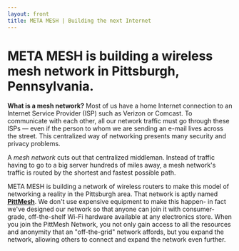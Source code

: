 ```yaml
---
layout: front
title: META MESH | Building the next Internet
---
```

# META MESH is building a wireless mesh network in Pittsburgh, Pennsylvania.

**What is a mesh network?** Most of us have a home Internet connection to an
Internet Service Provider (ISP) such as Verizon or Comcast. To communicate with
each other, all our network traffic must go through these ISPs &mdash; even if
the person to whom we are sending an e-mail lives across the street. This
centralized way of networking presents many security and privacy problems.

A *mesh network* cuts out that centralized middleman. Instead of traffic having
to go to a big server hundreds of miles away, a mesh network's traffic is routed
by the shortest and fastest possible path.

META MESH is building a network of
wireless routers to make this model of networking a reality in the Pittsburgh
area. That network is aptly named [**PittMesh**](http://pittmesh.net). We don't
use expensive equipment to make this happen- in fact we've designed our network
so that anyone can join it with consumer-grade, off-the-shelf Wi-Fi hardware
available at any electronics store. When you join the PittMesh Network, you not
only gain access to all the resources and anonymity that an "off-the-grid"
network affords, but you expand the network, allowing others to connect and
expand the network even further.
